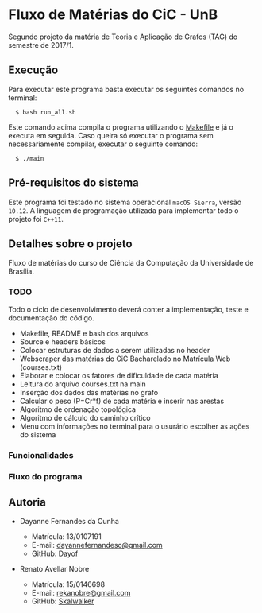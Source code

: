 # Fluxo de Matérias do CiC - UnB

Segundo projeto da matéria de Teoria e Aplicação de Grafos (TAG) do semestre de 2017/1.

## Execução

Para executar este programa basta executar os seguintes comandos no terminal:

```
  $ bash run_all.sh
```

Este comando acima compila o programa utilizando o [Makefile](https://github.com/Dayof/college_path/blob/master/Makefile) e já o executa em seguida. Caso queira só executar o programa sem necessariamente compilar, executar o seguinte comando:

```
  $ ./main
```

## Pré-requisitos do sistema

Este programa foi testado no sistema operacional ``macOS Sierra``, versão ``10.12``. A linguagem de programação utilizada para implementar todo o projeto foi ``C++11``.

## Detalhes sobre o projeto

Fluxo de matérias do curso de Ciência da Computação da Universidade de Brasília.

### TODO

Todo o ciclo de desenvolvimento deverá conter a implementação, teste e documentação do código.

- Makefile, README e bash dos arquivos
- Source e headers básicos
- Colocar estruturas de dados a serem utilizadas no header
- Webscraper das matérias do CiC Bacharelado no Matrícula Web (courses.txt)
- Elaborar e colocar os fatores de dificuldade de cada matéria
- Leitura do arquivo courses.txt na main
- Inserção dos dados das matérias no grafo
- Calcular o peso (P=Cr*f) de cada matéria e inserir nas arestas
- Algoritmo de ordenação topológica
- Algoritmo de cálculo do caminho crítico
- Menu com informações no terminal para o usurário escolher as ações do sistema

### Funcionalidades

### Fluxo do programa

## Autoria

- Dayanne Fernandes da Cunha
  - Matrícula: 13/0107191
  - E-mail: dayannefernandesc@gmail.com
  - GitHub: [Dayof](https://github.com/Dayof)

- Renato Avellar Nobre
  - Matrícula: 15/0146698
  - E-mail: rekanobre@gmail.com
  - GitHub: [Skalwalker](https://github.com/Skalwalker)
